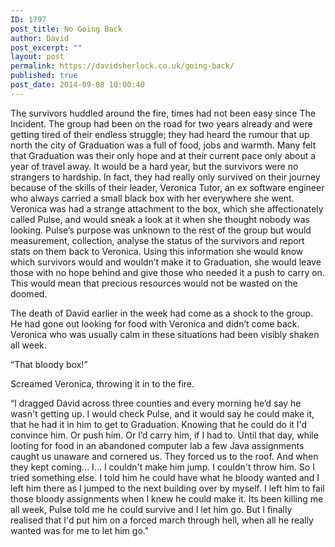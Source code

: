 ```yaml
---
ID: 1797
post_title: No Going Back
author: David
post_excerpt: ""
layout: post
permalink: https://davidsherlock.co.uk/going-back/
published: true
post_date: 2014-09-08 10:00:40
---
```

The survivors huddled around the fire, times had not been easy since The Incident. The group had been on the road for two years already and were getting tired of their endless struggle; they had heard the rumour that up north the city of Graduation was a full of food, jobs and warmth. Many felt that Graduation was their only hope and at their current pace only about a year of travel away. It would be a hard year, but the survivors were no strangers to hardship. In fact, they had really only survived on their journey because of the skills of their leader, Veronica Tutor, an ex software engineer who always carried a small black box with her everywhere she went. Veronica was had a strange attachment to the box, which she affectionately called Pulse, and would sneak a look at it when she thought nobody was looking. Pulse’s purpose was unknown to the rest of the group but would measurement, collection, analyse the status of the survivors and report stats on them back to Veronica. Using this information she would know which survivors would and wouldn’t make it to Graduation, she would leave those with no hope behind and give those who needed it a push to carry on. This would mean that precious resources would not be wasted on the doomed.

The death of David earlier in the week had come as a shock to the group. He had gone out looking for food with Veronica and didn’t come back. Veronica who was usually calm in these situations had been visibly shaken all week.

“That bloody box!”

Screamed Veronica, throwing it in to the fire.

“I dragged David across three counties and every morning he’d say he wasn't getting up. I would check Pulse, and it would say he could make it, that he had it in him to get to Graduation. Knowing that he could do it I'd convince him. Or push him. Or I’d carry him, if I had to. Until that day, while looting for food in an abandoned computer lab a few Java assignments caught us unaware and cornered us. They forced us to the roof. And when they kept coming... I... I couldn't make him jump. I couldn't throw him. So I tried something else. I told him he could have what he bloody wanted and I left him there as I jumped to the next building over by myself. I left him to fail those bloody assignments when I knew he could make it. Its been killing me all week, Pulse told me he could survive and I let him go. But I finally realised that I'd put him on a forced march through hell, when all he really wanted was for me to let him go."